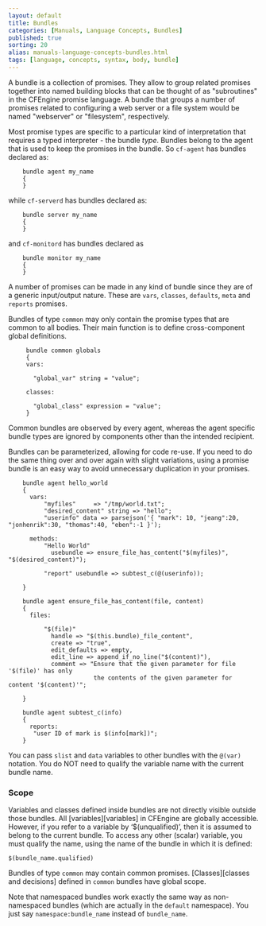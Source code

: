 ```yaml
---
layout: default
title: Bundles
categories: [Manuals, Language Concepts, Bundles]
published: true
sorting: 20
alias: manuals-language-concepts-bundles.html
tags: [language, concepts, syntax, body, bundle]
---
```


A bundle is a collection of promises. They allow to group related promises 
together into named building blocks that can be thought of as "subroutines" in 
the CFEngine promise language. A bundle that groups a number of promises 
related to configuring a web server or a file system would be named 
"webserver" or "filesystem", respectively.

Most promise types are specific to a particular kind of interpretation that 
requires a typed interpreter - the bundle *type*. Bundles belong to the agent 
that is used to keep the promises in the bundle. So `cf-agent` has bundles 
declared as:

```cf3
    bundle agent my_name
    {
    }
```

while `cf-serverd` has bundles declared as:

```cf3
    bundle server my_name
    {
    }
```

and `cf-monitord` has bundles declared as

```cf3
    bundle monitor my_name
    {
    }
```

A number of promises can be made in any kind of bundle since they are of a 
generic input/output nature. These are `vars`, `classes`, `defaults`, `meta` 
and `reports` promises.

Bundles of type `common` may only contain the promise types that are common to 
all bodies. Their main function is to define cross-component global 
definitions.

```cf3
     bundle common globals
     {
     vars:
     
       "global_var" string = "value";
     
     classes:
     
       "global_class" expression = "value";
     }
```

Common bundles are observed by every agent, whereas the agent 
specific bundle types are ignored by components other than the intended 
recipient.

Bundles can be parameterized, allowing for code re-use. If you need to do the 
same thing over and over again with slight variations, using a promise bundle 
is an easy way to avoid unnecessary duplication in your promises.

```
    bundle agent hello_world
    {
      vars:
          "myfiles"     => "/tmp/world.txt";
          "desired_content" string => "hello";
          "userinfo" data => parsejson('{ "mark": 10, "jeang":20, "jonhenrik":30, "thomas":40, "eben":-1 }');

      methods:
          "Hello World"
            usebundle => ensure_file_has_content("$(myfiles)", "$(desired_content)");
        
          "report" usebundle => subtest_c(@(userinfo));
    
    }

    bundle agent ensure_file_has_content(file, content)
    {
      files:
    
          "$(file)"
            handle => "$(this.bundle)_file_content",
            create => "true",
            edit_defaults => empty,
            edit_line => append_if_no_line("$(content)"),
            comment => "Ensure that the given parameter for file '$(file)' has only
                        the contents of the given parameter for content '$(content)'";
    
    }

    bundle agent subtest_c(info)
    {
      reports:
       "user ID of mark is $(info[mark])";
    }
```

You can pass `slist` and `data` variables to other bundles with
the `@(var)` notation.  You do NOT need to qualify the variable name
with the current bundle name.

### Scope

Variables and classes defined inside bundles are not directly visible outside 
those bundles. All [variables][variables] in 
CFEngine are globally accessible. However, if you refer to a variable by 
‘$(unqualified)’, then it is assumed to belong to the current bundle. To 
access any other (scalar) variable, you must qualify the name, using the name 
of the bundle in which it is defined:

    $(bundle_name.qualified)

Bundles of type `common` may contain common promises. 
[Classes][classes and decisions] defined in `common` bundles 
have global scope.

Note that namespaced bundles work exactly the same way as
non-namespaced bundles (which are actually in the `default`
namespace).  You just say `namespace:bundle_name` instead of
`bundle_name`.
